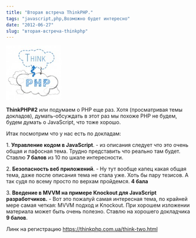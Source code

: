 ```yaml
---
title: "Вторая встреча ThinkPHP."
tags: "javascript,php,Возможно будет интересно"
date: "2012-06-27"
slug: "вторая-встреча-thinkphp"
---
```


![](images/thinkphp-big-q-150x150.jpg "thinkphp-big-q")

**ThinkPHP#2** или подумаем о PHP еще раз. Хотя (просматривая темы докладов), думать-обсуждать в этот раз мы похоже PHP не будем, будем думать о JavaScript, что тоже хорошо.

Итак посмотрим что у нас есть по докладам:

1\. **Управление кодом в JavaScript**. - из описания следует что это очень общая и пафосная тема. Трудно представить что реально там будет.  Ставлю **7 балов** из 10 по шкале интересности.

2\. **Безопасность веб приложений**. - Ну тут вообще капец какая общая тема, даже после описания тема не стала уже. Хоть бы пару тезисов. А так судя по всему просто по верхам пройдемся. **4 бала**

3\. **Введение в MVVM на примере Knockout для JavaScript разработчиков.** - Вот это пожалуй самая интересная тема, по крайней мере самая четкая: MVVM подход и Knockout. При хорошем изложении материала может быть очень полезно. Ставлю на хорошего докладчика **9 балов**.

Линк на регистрацию https://thinkphp.com.ua/think-two.html
